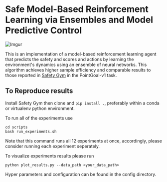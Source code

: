 # Safe Model-Based Reinforcement Learning via Ensembles and Model Predictive Control

![Imgur](https://i.imgur.com/cluVYeS.gif)

This is an implementation of a model-based reinforcement learning agent that predicts the safety and scores and actions by learning the environment's dynamics using an ensemble of neural networks. This algorithm achieves higher sample efficiency and comparable results to those reported in [Safety Gym](https://openai.com/blog/safety-gym/) in the PointGoal-v1 task.


## To Reproduce results
Install Safety Gym then clone and ```pip install .```, preferably within a conda or virtualenv python environment.

To run all of the experiments use
```
cd scripts
bash run_experiments.sh
```
Note that this command runs all 12 experiments at once, accordingly, please consider running each experiment seperately.

To visualize experiments results please run
```
python plot_results.py --data_path <your_data_path>
```

Hyper parameters and configuration can be found in the config directory.
